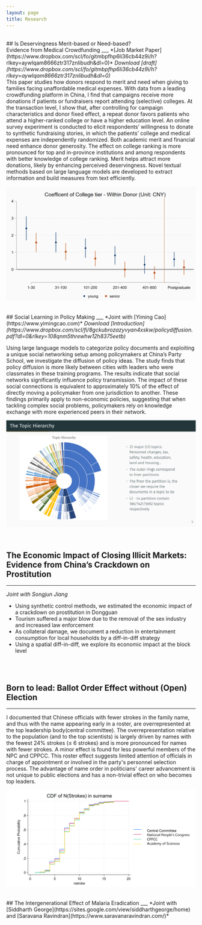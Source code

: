 ```yaml
---
layout: page
title: Research
---
```

<br>
## Is Deservingness Merit-based or Need-based? <br> Evidence from Medical Crowdfunding
___
*[Job Market Paper](https://www.dropbox.com/scl/fo/gitmbpfhp6li36cb44z9i/h?rlkey=aywlqam8666ztr317znlibudh&dl=0)*  
<i>Download [draft](https://www.dropbox.com/scl/fo/gitmbpfhp6li36cb44z9i/h?rlkey=aywlqam8666ztr317znlibudh&dl=0)</i>

<br>
This paper studies how donors respond to merit and need when giving to families facing unaffordable medical expenses. With data from a leading crowdfunding platform in China, I find that campaigns receive more donations if patients or fundraisers report attending (selective) colleges. At the transaction level, I show that, after controlling for campaign characteristics and donor fixed effect, a repeat donor favors patients who attend a higher-ranked college or have a higher education level. An online survey experiment is conducted to elicit respondents’ willingness to donate to synthetic fundraising stories, in which the patients’ college and medical expenses are independently randomized. Both academic merit and financial need enhance donor generosity. The effect on college ranking is more pronounced for top and in-province institutions and among respondents with better knowledge of college ranking. Merit helps attract more donations, likely by enhancing perceived deservingness. Novel textual methods based on large language models are developed to extract information and build measures from text efficiently.
<br>

![Academic Merit Effect on Donation](/assets/coltier0918.png)

<br>
## Social Learning in Policy Making 
___
*Joint with [Yiming Cao](https://www.yimingcao.com)*  
<i>Download [Introduction](https://www.dropbox.com/scl/fi/8gckubrozazyvyan4xskw/policydiffusion.pdf?dl=0&rlkey=108qnm5threwhw12h8375eetb)</i>

Using large language models to categorize policy documents and exploiting a unique social networking setup among policymakers at China’s Party School, we investigate the diffusion of policy ideas. The study finds that policy diffusion is more likely between cities with leaders who were classmates in these training programs. The results indicate that social networks significantly influence policy transmission. The impact of these social connections is equivalent to approximately 10% of the effect of directly moving a policymaker from one jurisdiction to another. These findings primarily apply to non-economic policies, suggesting that when tackling complex social problems, policymakers rely on knowledge exchange with more experienced peers in their network.
<br> 

![Topic Hierarchy by BERT](/assets/the_topic_hierarchy.png)

<br>




## The Economic Impact of Closing Illicit Markets:<br> Evidence from China’s Crackdown on Prostitution
___
*Joint with Songjun Jiang*

* Using synthetic control methods, we estimated the economic impact of a crackdown on prostitution in Dongguan
* Tourism suffered a major blow due to the removal of the sex industry and increased law enforcement
* As collateral damage, we document a reduction in entertainment consumption for local households by a diff-in-diff strategy
* Using a spatial diff-in-diff, we explore its economic impact at the block level
<br>
<br>

## Born to lead: Ballot Order Effect without (Open) Election
___
I documented that Chinese officials with fewer strokes in the family name, and thus with the name appearing early in a roster, are overrepresented at the top leadership body(central committee). The overrepresentation relative to the population (and to the top scientists) is largely driven by names with the fewest 24% strokes (≤ 6 strokes) and is more pronounced for names with fewer strokes. A minor effect is found for less powerful members of the NPC and CPPCC. This roster effect suggests limited attention of officials in charge of appointment or involved in the party's personnel selection process. The advantage of name order in politicians' career advancement is not unique to public elections and has a non-trivial effect on who becomes top leaders.
<br>

![Roster Order Effect](/assets/roster_order_cdf.png)


<br>
## The Intergenerational Effect of Malaria Eradication 
___
*Joint with [Siddharth George](https://sites.google.com/view/siddharthgeorge/home) and [Saravana Ravindran](https://www.saravanaravindran.com/)*  




